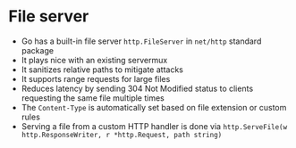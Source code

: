 # File server

- Go has a built-in file server `http.FileServer` in `net/http` standard package
- It plays nice with an existing servermux
- It sanitizes relative paths to mitigate attacks
- It supports range requests for large files
- Reduces latency by sending 304 Not Modified status to clients requesting the same file multiple times
- The `Content-Type` is automatically set based on file extension or custom rules
- Serving a file from a custom HTTP handler is done via `http.ServeFile(w http.ResponseWriter, r *http.Request, path string)`
